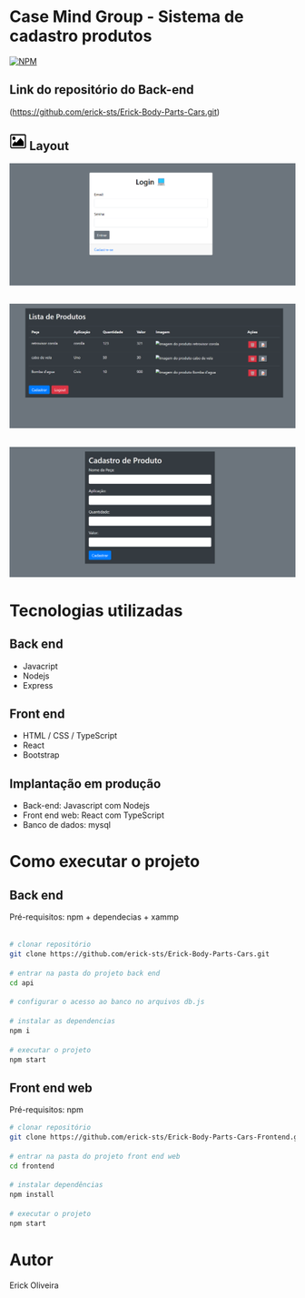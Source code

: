 # Case Mind Group - Sistema de cadastro produtos
[![NPM](https://img.shields.io/npm/l/react)](https://github.com/leonfagundes27/Backend-Projeto-Integrador/blob/main/LICENSE) 

## Link do repositório do Back-end
(https://github.com/erick-sts/Erick-Body-Parts-Cars.git)

## <img src="https://github.com/leonfagundes27/Assets/blob/main/Images/imagem.png" width="30" height="30"> Layout
![Tela Login](https://github.com/erick-sts/assets/blob/main/imgsBodyCars/login.png)
##
![Tela Home](https://github.com/erick-sts/assets/blob/main/imgsBodyCars/home.png)
##
![Tela de Cadastro](https://github.com/erick-sts/assets/blob/main/imgsBodyCars/cadastro.png)


# Tecnologias utilizadas
## Back end
- Javacript
- Nodejs
- Express

## Front end
- HTML / CSS / TypeScript
- React
- Bootstrap

## Implantação em produção
- Back-end: Javascript com Nodejs
- Front end web: React com TypeScript
- Banco de dados: mysql

# Como executar o projeto

## Back end
Pré-requisitos: npm + dependecias + xammp

```bash

# clonar repositório
git clone https://github.com/erick-sts/Erick-Body-Parts-Cars.git

# entrar na pasta do projeto back end
cd api

# configurar o acesso ao banco no arquivos db.js

# instalar as dependencias
npm i

# executar o projeto
npm start
```

## Front end web
Pré-requisitos: npm

```bash
# clonar repositório
git clone https://github.com/erick-sts/Erick-Body-Parts-Cars-Frontend.git

# entrar na pasta do projeto front end web
cd frontend

# instalar dependências
npm install

# executar o projeto
npm start
```

# Autor
Erick Oliveira

